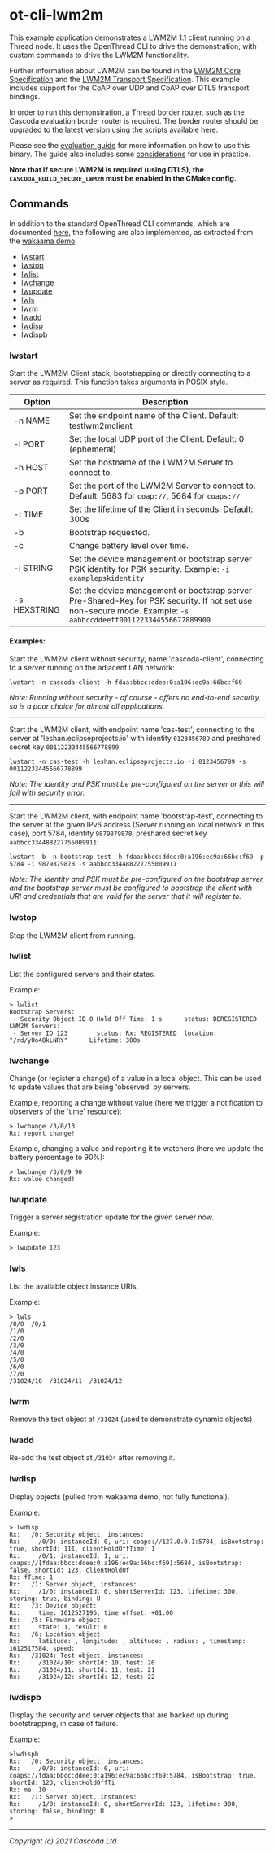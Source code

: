 # ot-cli-lwm2m

This example application demonstrates a LWM2M 1.1 client running on a Thread node.
It uses the OpenThread CLI to drive the demonstration, with custom commands to drive the LWM2M functionality.

Further information about LWM2M can be found in the [LWM2M Core Specification](http://www.openmobilealliance.org/release/LightweightM2M/V1_1-20180710-A/OMA-TS-LightweightM2M_Core-V1_1-20180710-A.pdf)
and the [LWM2M Transport Specification](http://www.openmobilealliance.org/release/LightweightM2M/V1_1-20180710-A/OMA-TS-LightweightM2M_Transport-V1_1-20180710-A.pdf).
This example includes support for the CoAP over UDP and CoAP over DTLS transport bindings.

In order to run this demonstration, a Thread border router, such as the Cascoda evaluation border router is required. 
The border router should be upgraded to the latest version using the scripts available [here](https://github.com/Cascoda/install-script).

Please see the [evaluation guide](../../../docs/guides/evaluate-lwm2m.md) for more information on how to use this binary.
The guide also includes some [considerations](../../../docs/guides/evaluate-lwm2m.md#considerations) for use in practice.

**Note that if secure LWM2M is required (using DTLS), the ``CASCODA_BUILD_SECURE_LWM2M`` must be enabled in the CMake config.**

## Commands

In addition to the standard OpenThread CLI commands, which are documented [here](https://github.com/Cascoda/openthread/tree/ext-mac-dev/src/cli), the following are also implemented, as extracted from the [wakaama demo](https://github.com/eclipse/wakaama).

- [lwstart](#lwstart)
- [lwstop](#lwstop)
- [lwlist](#lwlist)
- [lwchange](#lwchange)
- [lwupdate](#lwupdate)
- [lwls](#lwls)
- [lwrm](#lwrm)
- [lwadd](#lwadd)
- [lwdisp](#lwdisp)
- [lwdispb](#lwdispb)


### lwstart

Start the LWM2M Client stack, bootstrapping or directly connecting to a server as required. This function takes arguments in POSIX style.

| Option       | Description |
| ------------ | ----------- |
|-n NAME       | Set the endpoint name of the Client. Default: testlwm2mclient
|-l PORT       | Set the local UDP port of the Client. Default: 0 (ephemeral)
|-h HOST       | Set the hostname of the LWM2M Server to connect to.
|-p PORT       | Set the port of the LWM2M Server to connect to. Default: 5683 for ``coap://``, 5684 for ``coaps://``
|-t TIME       | Set the lifetime of the Client in seconds. Default: 300s
|-b            | Bootstrap requested.
|-c            | Change battery level over time.
|-i STRING     | Set the device management or bootstrap server PSK identity for PSK security. Example: ``-i examplepskidentity``
|-s HEXSTRING  | Set the device management or bootstrap server Pre-Shared-Key for PSK security. If not set use non-secure mode. Example: ``-s aabbccddeeff0011223344556677889900``

#### Examples:

Start the LWM2M client without security, name 'cascoda-client', connecting to a server running on the adjacent LAN network:

``lwstart -n cascoda-client -h fdaa:bbcc:ddee:0:a196:ec9a:66bc:f69``

_Note: Running without security - of course - offers no end-to-end security, so is a poor choice for almost all applications._

---

Start the LWM2M client, with endpoint name 'cas-test', connecting to the server at 'leshan.eclipseprojects.io' with identity `0123456789` and preshared secret key `00112233445566778899`

``lwstart -n cas-test -h leshan.eclipseprojects.io -i 0123456789 -s 00112233445566778899``

_Note: The identity and PSK must be pre-configured on the server or this will fail with security error._

--- 

Start the LWM2M client, with endpoint name 'bootstrap-test', connecting to the server at the given IPv6 address (Server running on local network in this case), port 5784, identity `9879879878`, preshared secret key `aabbcc334488227755009911`:

``lwstart -b -n bootstrap-test -h fdaa:bbcc:ddee:0:a196:ec9a:66bc:f69 -p 5784 -i 9879879878 -s aabbcc334488227755009911``

_Note: The identity and PSK must be pre-configured on the bootstrap server, and the bootstrap server must be configured to bootstrap the client with URI and credentials that are valid for the server that it will register to._

### lwstop

Stop the LWM2M client from running.

### lwlist

List the configured servers and their states.

Example:
```
> lwlist
Bootstrap Servers:
 - Security Object ID 0 Hold Off Time: 1 s      status: DEREGISTERED
LWM2M Servers:
 - Server ID 123        status: Rx: REGISTERED  location: "/rd/yUo48kLNRY"      Lifetime: 300s
```

### lwchange

Change (or register a change) of a value in a local object. This can be used to update values that are being 'observed' by servers.

Example, reporting a change without value (here we trigger a notification to observers of the 'time' resource):
```
> lwchange /3/0/13
Rx: report change!
```

Example, changing a value and reporting it to watchers (here we update the battery percentage to 90%):
```
> lwchange /3/0/9 90
Rx: value changed!
```

### lwupdate

Trigger a server registration update for the given server now.

Example:

```
> lwupdate 123
```

### lwls 

List the available object instance URIs.

Example:

```
> lwls
/0/0  /0/1
/1/0
/2/0
/3/0
/4/0
/5/0
/6/0
/7/0
/31024/10  /31024/11  /31024/12
```

### lwrm

Remove the test object at ``/31024`` (used to demonstrate dynamic objects)

### lwadd

Re-add the test object at ``/31024`` after removing it.

### lwdisp

Display objects (pulled from wakaama demo, not fully functional).

Example:
```
> lwdisp
Rx:   /0: Security object, instances:
Rx:     /0/0: instanceId: 0, uri: coaps://127.0.0.1:5784, isBootstrap: true, shortId: 111, clientHoldOffTime: 1
Rx:     /0/1: instanceId: 1, uri: coaps://[fdaa:bbcc:ddee:0:a196:ec9a:66bc:f69]:5684, isBootstrap: false, shortId: 123, clientHoldOf
Rx: fTime: 1
Rx:   /1: Server object, instances:
Rx:     /1/0: instanceId: 0, shortServerId: 123, lifetime: 300, storing: true, binding: U
Rx:   /3: Device object:
Rx:     time: 1612527196, time_offset: +01:00
Rx:   /5: Firmware object:
Rx:     state: 1, result: 0
Rx:   /6: Location object:
Rx:     latitude: , longitude: , altitude: , radius: , timestamp: 1612517584, speed:
Rx:   /31024: Test object, instances:
Rx:     /31024/10: shortId: 10, test: 20
Rx:     /31024/11: shortId: 11, test: 21
Rx:     /31024/12: shortId: 12, test: 22
```

### lwdispb

Display the security and server objects that are backed up during bootstrapping, in case of failure.

Example:
```
>lwdispb
Rx:   /0: Security object, instances:
Rx:     /0/0: instanceId: 0, uri: coaps://fdaa:bbcc:ddee:0:a196:ec9a:66bc:f69:5784, isBootstrap: true, shortId: 123, clientHoldOffTi
Rx: me: 10
Rx:   /1: Server object, instances:
Rx:     /1/0: instanceId: 0, shortServerId: 123, lifetime: 300, storing: false, binding: U
>
```

---
_Copyright (c) 2021 Cascoda Ltd._